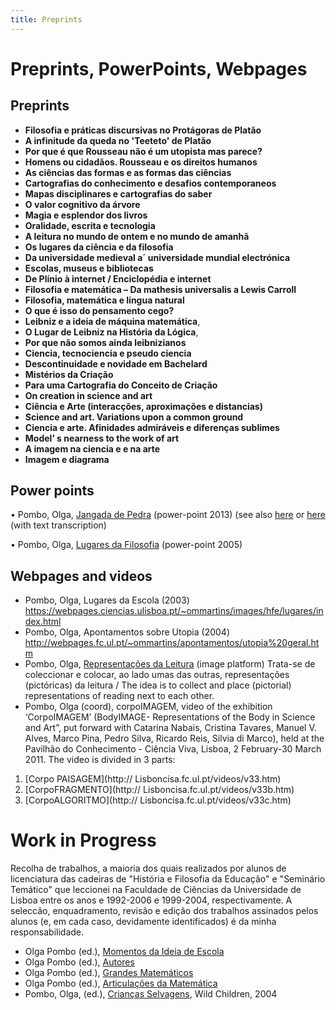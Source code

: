 ```yaml
---
title: Preprints
---
```

# Preprints, PowerPoints, Webpages


## Preprints

* **Filosofia e práticas discursivas no Protágoras de Platão**
* **A infinitude da queda no 'Teeteto' de Platão**
* **Por que é que Rousseau não é um utopista mas parece?**
* **Homens ou cidadãos. Rousseau e os direitos humanos**
* **As ciências das formas e as formas das ciências**
* **Cartografias do conhecimento e desafios contemporaneos**
* **Mapas disciplinares e cartografias do saber**
* **O valor cognitivo da árvore**
* **Magia e esplendor dos livros**
* **Oralidade, escrita e tecnologia**
* **A leitura no mundo de ontem e no mundo de amanhã**
* **Os lugares da ciência e da filosofia**
* **Da universidade medieval a´ universidade mundial electrónica**
* **Escolas, museus e bibliotecas**
* **De Plínio à internet / Enciclopédia e internet**
* **Filosofia e matemática – Da mathesis universalis a Lewis Carroll**
* **Filosofia, matemática e língua natural**
* **O que é isso do pensamento cego?**
* **Leibniz e a ideia de máquina matemática**,
* **O Lugar de Leibniz na História da Lógica**,
* **Por que não somos ainda leibnizianos**
* **Ciencia, tecnociencia e pseudo ciencia**
* **Descontinuidade e novidade em Bachelard**
* **Mistérios da Criação**
* **Para uma Cartografia do Conceito de Criação**
* **On creation in science and art**
* **Ciência e Arte (interacções, aproximações e distancias)**
* **Science and art. Variations upon a common ground**
* **Ciencia e arte. Afinidades admiráveis e diferenças sublimes**
* **Model’ s nearness to the work of art**
* **A imagem na ciencia e e na arte**
* **Imagem e diagrama**


## Power points
•	Pombo, Olga, [Jangada de Pedra](https://slidetodoc.com/jangada-de-pedra-olga-pombo-lisboa-fcul-16/) (power-point 2013) (see also [here](https://www.slideserve.com/orli/jangada-de-pedra) or [here](http://slideplayer.com.br/slide/1263976) (with text transcription) 

•	Pombo, Olga, [Lugares da Filosofia](https://webpages.ciencias.ulisboa.pt/~ommartins/apontamentos/apontamentos.htm) (power-point 2005) 



## Webpages and videos

* Pombo, Olga, Lugares da Escola (2003)
<https://webpages.ciencias.ulisboa.pt/~ommartins/images/hfe/lugares/index.html>
* Pombo, Olga, Apontamentos sobre Utopia (2004)
<http://webpages.fc.ul.pt/~ommartins/apontamentos/utopia%20geral.htm>
* Pombo, Olga, [Representações da Leitura](https://webpages.ciencias.ulisboa.pt/~ommartins/album/index.htm) (image platform) Trata-se de coleccionar e colocar, ao lado umas das outras, representações (pictóricas) da leitura / The idea is to collect and place (pictorial) representations of reading next to each other.
* Pombo, Olga (coord), corpoIMAGEM, video of the exhibition ‘CorpoIMAGEM’ (BodyIMAGE- Representations of the Body in Science and Art”, put forward with Catarina Nabais, Cristina Tavares, Manuel V. Alves, Marco Pina, Pedro Silva, Ricardo Reis, Silvia di Marco), held at the Pavilhão do Conhecimento - Ciência Viva, Lisboa, 2 February-30 March 2011. The video is divided in 3 parts: 
1.	[Corpo PAISAGEM](http:// Lisboncisa.fc.ul.pt/videos/v33.htm) 
2.	[CorpoFRAGMENTO](http:// Lisboncisa.fc.ul.pt/videos/v33b.htm)
3.	[CorpoALGORITMO](http:// Lisboncisa.fc.ul.pt/videos/v33c.htm) 



# Work in Progress
Recolha de trabalhos, a maioria dos quais realizados por alunos de licenciatura das cadeiras de "História e Filosofia da Educação" e "Seminário Temático" que leccionei na Faculdade de Ciências da Universidade de Lisboa entre os anos e  1992-2006 e 1999-2004, respectivamente. A seleccão, enquadramento, revisão e edição dos trabalhos assinados pelos alunos (e, em cada caso, devidamente identificados) é da minha responsabilidade.   

* Olga Pombo (ed.), [Momentos da Ideia de Escola](https://webpages.ciencias.ulisboa.pt/~ommartins/images/hfe/momentos/index.htm) 
* Olga Pombo (ed.), [Autores](<https://webpages.ciencias.ulisboa.pt/~ommartins/images/hfe/autores.htm>) 
* Olga Pombo (ed.), [Grandes Matemáticos](https://webpages.ciencias.ulisboa.pt/~ommartins/seminario/matematicos.htm)  
* Olga Pombo (ed.), [Articulações da Matemática](https://webpages.ciencias.ulisboa.pt/~ommartins/seminario/articulacoes.htm)
* Pombo, Olga, (ed.), [Crianças Selvagens](https://arquivo.pt/wayback/20141016150748/http://www.educ.fc.ul.pt/docentes/opombo/hfe/cselvagens/index.htm), Wild Children, 2004     








